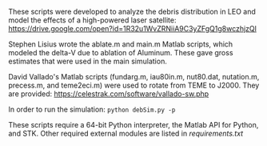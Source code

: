 These scripts were developed to analyze the debris distribution in LEO and model the effects of a high-powered laser satellite: https://drive.google.com/open?id=1R32u1WvZRNiiA9C3yZFgQ1g8wczhjzQl

Stephen Lisius wrote the ablate.m and main.m Matlab scripts, which modeled the delta-V due to ablation of Aluminum. These gave gross estimates that were used in the main simulation.

David Vallado's Matlab scripts (fundarg.m, iau80in.m, nut80.dat, nutation.m, precess.m, and teme2eci.m) were used to rotate from TEME to J2000. They are provided: https://celestrak.com/software/vallado-sw.php

In order to run the simulation:
`python debSim.py -p`

These scripts require a 64-bit Python interpreter, the Matlab API for Python, and STK. Other required external modules are listed in _requirements.txt_